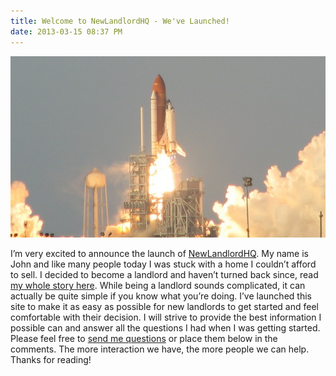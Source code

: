 ```yaml
---
title: Welcome to NewLandlordHQ - We've Launched!
date: 2013-03-15 08:37 PM
---
```


![Launch](/images/Launch.jpg)

I&#8217;m very excited to announce the launch of [NewLandlordHQ][1]. My name is John and like many people today I was stuck with a home I couldn&#8217;t afford to sell. I decided to become a landlord and haven&#8217;t turned back since, read [my whole story here][2]. While being a landlord sounds complicated, it can actually be quite simple if you know what you&#8217;re doing. I&#8217;ve launched this site to make it as easy as possible for new landlords to get started and feel comfortable with their decision. I will strive to provide the best information I possible can and answer all the questions I had when I was getting started. Please feel free to [send me questions][3] or place them below in the comments. The more interaction we have, the more people we can help. Thanks for reading!

 [1]: / "NewLandlordHQ"
 [2]: /about/ "About"
 [3]: /contact/ "Contact"
